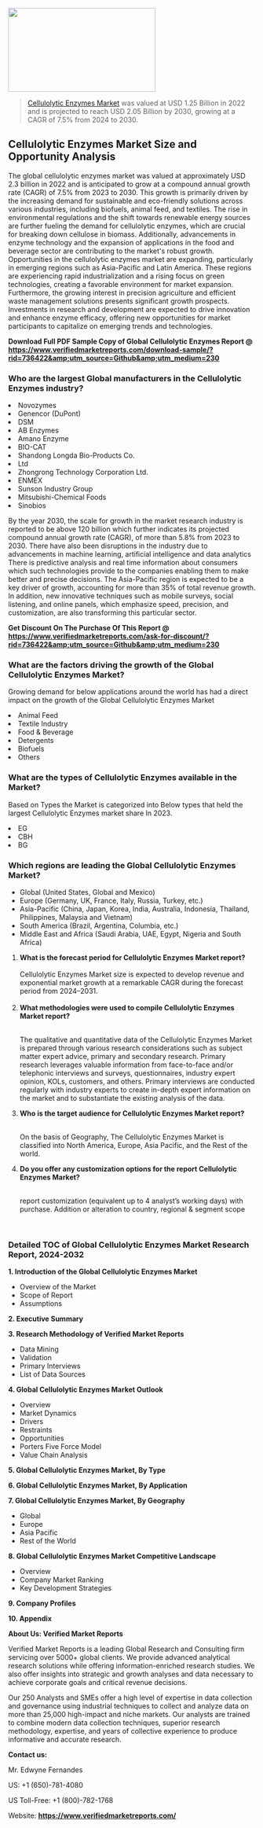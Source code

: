 <img src="https://ffe5etoiles.com/wp-content/uploads/2024/12/MST1-300x171.png" alt="" width="300" height="171" class="alignnone size-medium wp-image-20088" /><blockquote><p><p><a href="https://www.verifiedmarketreports.com/download-sample/?rid=736422&utm_source=Github&utm_medium=230" target="_blank">Cellulolytic Enzymes Market</a> was valued at USD 1.25 Billion in 2022 and is projected to reach USD 2.05 Billion by 2030, growing at a CAGR of 7.5% from 2024 to 2030.</p></blockquote><p><h2>Cellulolytic Enzymes Market Size and Opportunity Analysis</h2> The global cellulolytic enzymes market was valued at approximately USD 2.3 billion in 2022 and is anticipated to grow at a compound annual growth rate (CAGR) of 7.5% from 2023 to 2030. This growth is primarily driven by the increasing demand for sustainable and eco-friendly solutions across various industries, including biofuels, animal feed, and textiles. The rise in environmental regulations and the shift towards renewable energy sources are further fueling the demand for cellulolytic enzymes, which are crucial for breaking down cellulose in biomass. Additionally, advancements in enzyme technology and the expansion of applications in the food and beverage sector are contributing to the market's robust growth. Opportunities in the cellulolytic enzymes market are expanding, particularly in emerging regions such as Asia-Pacific and Latin America. These regions are experiencing rapid industrialization and a rising focus on green technologies, creating a favorable environment for market expansion. Furthermore, the growing interest in precision agriculture and efficient waste management solutions presents significant growth prospects. Investments in research and development are expected to drive innovation and enhance enzyme efficacy, offering new opportunities for market participants to capitalize on emerging trends and technologies. </p><p class=""><strong>Download Full PDF Sample Copy of Global Cellulolytic Enzymes Report @ <a href="https://www.verifiedmarketreports.com/download-sample/?rid=736422&amp;utm_source=Github&amp;utm_medium=230" target="_blank">https://www.verifiedmarketreports.com/download-sample/?rid=736422&amp;utm_source=Github&amp;utm_medium=230</a></strong></p><h3 id="" class="">Who are the largest Global manufacturers in the Cellulolytic Enzymes industry?</h3><p><li>Novozymes</li><li> Genencor (DuPont)</li><li> DSM</li><li> AB Enzymes</li><li> Amano Enzyme</li><li> BIO-CAT</li><li> Shandong Longda Bio-Products Co.</li><li> Ltd</li><li> Zhongrong Technology Corporation Ltd.</li><li> ENMEX</li><li> Sunson Industry Group</li><li> Mitsubishi-Chemical Foods</li><li> Sinobios</li></p><div class=""><div class="" dir="" data-message-author-role="" data-message-id="" data-message-model-slug=""><div class=""><div class=""><div class=""><div class="" dir="" data-message-author-role="" data-message-id="" data-message-model-slug=""><div class=""><div class=""><p>By the year 2030, the scale for growth in the market research industry is reported to be above 120 billion which further indicates its projected compound annual growth rate (CAGR), of more than 5.8% from 2023 to 2030. There have also been disruptions in the industry due to advancements in machine learning, artificial intelligence and data analytics There is predictive analysis and real time information about consumers which such technologies provide to the companies enabling them to make better and precise decisions. The Asia-Pacific region is expected to be a key driver of growth, accounting for more than 35% of total revenue growth. In addition, new innovative techniques such as mobile surveys, social listening, and online panels, which emphasize speed, precision, and customization, are also transforming this particular sector.</p><p><strong>Get Discount On The Purchase Of This Report @&nbsp; <a href="https://www.verifiedmarketreports.com/ask-for-discount/?rid=736422&amp;utm_source=Github&amp;utm_medium=230" target="_blank">https://www.verifiedmarketreports.com/ask-for-discount/?rid=736422&amp;utm_source=Github&amp;utm_medium=230</a></strong></p></div></div></div></div></div></div></div></div><h3 id="" class="">What are the factors driving the growth of the Global Cellulolytic Enzymes Market?</h3><p id="" class="">Growing demand for below applications around the world has had a direct impact on the growth of the Global Cellulolytic Enzymes Market</p><p id="" class=""><li>Animal Feed</li><li> Textile Industry</li><li> Food & Beverage</li><li> Detergents</li><li> Biofuels</li><li> Others</li></p><h3 id="" class="">What are the types of Cellulolytic Enzymes available in the Market?</h3><p id="" class="">Based on Types the Market is categorized into Below types that held the largest Cellulolytic Enzymes market share In 2023.</p><p id="" class=""><li>EG</li><li> CBH</li><li> BG</li></p><h3 id="" class="">Which regions are leading the Global Cellulolytic Enzymes Market?</h3><ul><li>Global (United States, Global and Mexico)</li><li>Europe (Germany, UK, France, Italy, Russia, Turkey, etc.)</li><li>Asia-Pacific (China, Japan, Korea, India, Australia, Indonesia, Thailand, Philippines, Malaysia and Vietnam)</li><li>South America (Brazil, Argentina, Columbia, etc.)</li><li>Middle East and Africa (Saudi Arabia, UAE, Egypt, Nigeria and South Africa)</li></ul><p><ol><li><strong>What is the forecast period for Cellulolytic Enzymes Market report?<br /></strong><br /><span data-sheets-root="1" data-sheets-value="{&quot;1&quot;:2,&quot;2&quot;:&quot;XXXX size is expected to develop revenue and exponential market growth at a remarkable CAGR during the forecast period from 2024&ndash;2030.&quot;}" data-sheets-userformat="{&quot;2&quot;:12674,&quot;4&quot;:{&quot;1&quot;:2,&quot;2&quot;:16776960},&quot;10&quot;:2,&quot;11&quot;:0,&quot;15&quot;:&quot;Arial&quot;,&quot;16&quot;:12}">Cellulolytic Enzymes Market size is expected to develop revenue and exponential market growth at a remarkable CAGR during the forecast period from 2024&ndash;2031.</span><br /><br /></li><li><strong>What methodologies were used to compile Cellulolytic Enzymes Market report?<br /><br /></strong><p>The qualitative and quantitative data of the&nbsp;Cellulolytic Enzymes Market is prepared through various research considerations such as subject matter expert advice, primary and secondary research. Primary research leverages valuable information from face-to-face and/or telephonic interviews and surveys, questionnaires, industry expert opinion, KOLs, customers, and others. Primary interviews are conducted regularly with industry experts to create in-depth expert information on the market and to substantiate the existing analysis of the data.&nbsp;</p></li><li><strong>Who is the target audience for Cellulolytic Enzymes Market report?<br /><br /></strong><p>On the basis of Geography, The&nbsp;Cellulolytic Enzymes Market is classified into North America, Europe, Asia Pacific, and the Rest of the world.</p></li><li><strong>Do you offer any customization options for the report Cellulolytic Enzymes Market?<br /><br /></strong><p>report customization (equivalent up to 4 analyst&rsquo;s working days) with purchase. Addition or alteration to country, regional &amp; segment scope</p><p>&nbsp;</p></li></ol></p><h3 id="" class="">Detailed TOC of Global Cellulolytic Enzymes Market Research Report, 2024-2032</h3><p id="" class=""><strong>1. Introduction of the Global Cellulolytic Enzymes Market</strong></p><ul><li>Overview of the Market</li><li>Scope of Report</li><li>Assumptions</li></ul><p id="" class=""><strong>2. Executive Summary</strong></p><p id="" class=""><strong>3. Research Methodology of&nbsp;Verified Market Reports</strong></p><ul><li>Data Mining</li><li>Validation</li><li>Primary Interviews</li><li>List of Data Sources</li></ul><p id="" class=""><strong>4. Global Cellulolytic Enzymes Market Outlook</strong></p><ul><li>Overview</li><li>Market Dynamics</li><li>Drivers</li><li>Restraints</li><li>Opportunities</li><li>Porters Five Force Model</li><li>Value Chain Analysis</li></ul><p id="" class=""><strong>5. Global Cellulolytic Enzymes Market, By&nbsp;Type</strong></p><p id="" class=""><strong>6. Global Cellulolytic Enzymes Market, By Application</strong></p><p id="" class=""><strong>7. Global Cellulolytic Enzymes Market, By Geography</strong></p><ul><li>Global</li><li>Europe</li><li>Asia Pacific</li><li>Rest of the World</li></ul><p id="" class=""><strong>8. Global Cellulolytic Enzymes Market Competitive Landscape</strong></p><ul><li>Overview</li><li>Company Market Ranking</li><li>Key Development Strategies</li></ul><p id="" class=""><strong>9. Company Profiles</strong></p><p id="" class=""><strong>10. Appendix</strong></p><p id="" class=""><strong>About Us: Verified Market Reports</strong></p><p id="" class="">Verified Market Reports is a leading Global Research and Consulting firm servicing over 5000+ global clients. We provide advanced analytical research solutions while offering information-enriched research studies. We also offer insights into strategic and growth analyses and data necessary to achieve corporate goals and critical revenue decisions.</p><p id="" class="">Our 250 Analysts and SMEs offer a high level of expertise in data collection and governance using industrial techniques to collect and analyze data on more than 25,000 high-impact and niche markets. Our analysts are trained to combine modern data collection techniques, superior research methodology, expertise, and years of collective experience to produce informative and accurate research.</p><p id="" class=""><strong>Contact us:</strong></p><p id="" class="">Mr. Edwyne Fernandes</p><p id="" class="">US: +1 (650)-781-4080</p><p id="" class="">US Toll-Free: +1 (800)-782-1768</p><p id="" class="">Website: <a target="" data-test-app-aware-link=""><strong>https://www.verifiedmarketreports.com/</strong></a></p>
